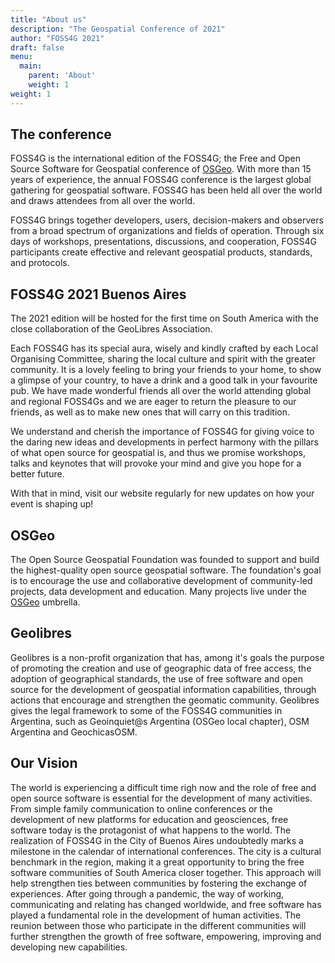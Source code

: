 ```yaml
---
title: "About us"
description: "The Geospatial Conference of 2021"
author: "FOSS4G 2021"
draft: false
menu:
  main:
    parent: 'About'
    weight: 1
weight: 1     
---
```

## The conference
FOSS4G is the international edition of the FOSS4G; the Free and Open Source Software for Geospatial conference of [OSGeo](https://www.osgeo.org/). With more than 15 years of experience, the annual FOSS4G conference is the largest global gathering for geospatial software. FOSS4G has been held all over the world and draws attendees from all over the world. 

FOSS4G brings together developers, users, decision-makers and observers from a broad spectrum of organizations and fields of operation. Through six days of workshops, presentations, discussions, and cooperation, FOSS4G participants create effective and relevant geospatial products, standards, and protocols.

## FOSS4G 2021 Buenos Aires
The 2021 edition will be hosted for the first time on South America with the close collaboration of the GeoLibres Association.

Each FOSS4G has its special aura, wisely and kindly crafted by each Local Organising Committee, sharing the local culture and spirit with the greater community. It is a lovely feeling to bring your friends to your home, to show a glimpse of your country, to have a drink and a good talk in your favourite pub. We have made wonderful friends all over the world attending global and regional FOSS4Gs and we are eager to return the pleasure to our friends, as well as to make new ones that will carry on this tradition.
 
We understand and cherish the importance of FOSS4G for giving voice to the daring new ideas and developments in perfect harmony with the pillars of what open source for geospatial is, and thus we promise  workshops, talks and keynotes that will provoke your mind and give you hope for a better future. 

With that in mind, visit our website regularly for new updates on how your event is shaping up!

## OSGeo
The Open Source Geospatial Foundation was founded to support and build the highest-quality open source geospatial software. The foundation's goal is to encourage the use and collaborative development of community-led projects, data development and education. Many projects live under the [OSGeo](https://www.osgeo.org/) umbrella.


## Geolibres
Geolibres is a non-profit organization that has, among it's goals the purpose of promoting the creation and use of geographic data of free access, the adoption of geographical standards, the use of free software and open source for the development of geospatial information capabilities, through actions that encourage and strengthen the geomatic community. Geolibres gives the legal framework to some of the FOSS4G communities in Argentina, such as Geoinquiet@s Argentina (OSGeo local chapter), OSM Argentina and GeochicasOSM.

## Our Vision
The world is experiencing a difficult time righ now and the role of free and open source software is essential for the development of many activities. From simple family communication to online conferences or the development of new platforms for education and geosciences, free software today is the protagonist of what happens to the world.
The realization of FOSS4G in the City of Buenos Aires undoubtedly marks a milestone in the calendar of international conferences. The city is a cultural benchmark in the region, making it a great opportunity to bring the free software communities of South America closer together. This approach will help strengthen ties between communities by fostering the exchange of experiences.
After going through a pandemic, the way of working, communicating and relating has changed worldwide, and free software has played a fundamental role in the development of human activities. The reunion between those who participate in the different communities will further strengthen the growth of free software, empowering, improving and developing new capabilities.